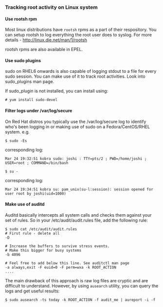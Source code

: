 ### Tracking root activity on Linux system
#### Use rootsh rpm
Most linux distributions have ```rootsh``` rpms as a part of their respository. You can setup rootsh to log everything the root user does
to syslog.
For more details -  http://linux.die.net/man/1/rootsh

rootsh rpms are also available in EPEL. 

#### Use sudo plugins
sudo on RHEL6 onwards is also capable of logging stdout to a file for every sudo session. You can make use
of it to track root activities. Look into sudo_plugins man page.

If sudo_plugin is not installed, you can install using:
```
# yum install sudo-devel
```
#### Filter logs under /var/log/secure
On Red Hat distros you typically use the /var/log/secure log to identify who's been logging in or making use of sudo on a Fedora/CentOS/RHEL system.
e.g.
```
$ sudo -Es
```
corresponding log:
```
Mar 24 19:32:51 kobra sudo: joshi : TTY=pts/2 ; PWD=/home/joshi ; USER=root ; COMMAND=/bin/bash
```
```
$ su -
```
corresponding log:
```
Mar 24 19:34:51 kobra su: pam_unix(su-l:session): session opened for user root by joshi(uid=1000)
```

#### Make use of auditd
Auditd basically intercepts all system calls and checks them against your set of rules. So in your /etc/audit/audit.rules file, add the following rule:

```
$ sudo cat /etc/audit/audit.rules
# First rule - delete all
-D

# Increase the buffers to survive stress events.
# Make this bigger for busy systems
-b 4096

# Feel free to add below this line. See auditctl man page
-a always,exit -F euid=0 -F perm=wxa -k ROOT_ACTION
....
```
The main drawback of this approach is raw log files are cryptic and are difficult to understand.
However, by using ```ausearch``` utility, you can query the logs and get useful results:
```
$ sudo ausearch -ts today -k ROOT_ACTION -f audit_me | aureport -i -f
```
